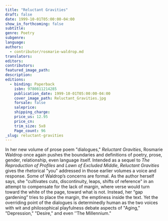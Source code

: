 ```yaml
---
title: "Reluctant Gravities"
draft: false
date: 1999-10-01T05:00:00-04:00
show_in_forthcoming: false
subtitle:
genre: Poetry
subgenre:
language:
authors:
  - contributor/rosmarie-waldrop.md
translators:
editors:
contributors:
featured_image_path:
description:
editions:
  - binding: Paperback
    isbn: 9780811214285
    publication_date: 1999-10-01T05:00:00-04:00
    cover_image_path: Reluctant_Gravities.jpg
    forsale: false
    saleprice:
    shipping_charge:
    price_us: 12.95
    price_cn:
    trim_size: 5x8
    Page_count: 96
_slug: reluctant-gravities
---
```


In her new volume of prose poem "dialogues," _Reluctant Gravities_, Rosmarie Waldrop once again pushes the boundaries and definitions of poetry, prose, gender, relationship, even language itself. Intended as a sequel to _The Reproduction of Profiles_ and _Lawn of Excluded Middle_, _Reluctant Gravities_ gives the rhetorical "you" addressed in those earlier volumes a voice and response. Some of Waldrop’s concerns are formal. As the author herself says, she "cultivates cuts, discontinuity, leaps, shifts of reference" in an attempt to compensate for the lack of margin, where verse would turn toward the white of the page, toward what is not. Instead, her “gap gardening” tries to place the margin, the emptiness inside the text. Yet the overriding point of the dialogues is determinedly human as the two voices with wit and philosophical playfulness debate aspects of "Aging," "Depression," "Desire," and even ’’The Millennium."

